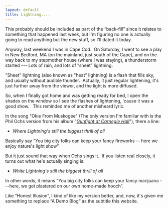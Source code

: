 ```yaml
---
layout: default
title: Lightning....
---
```

<p>This probably should be included as part of the “back-fill” since it relates to something that happened last week, but I'm figuring no one is actually going to read anything but the new stuff, so I'll dated it today.</p>
<p>Anyway, last weekend I was in Cape Cod.  On Saturday, I went to see a play in New Bedford, MA (on the mainland, just south of the Cape), and on the way back to my stepmother house (where I was staying), a thunderstorm started --- Lots of rain, and lots of “sheet” lightning.</p>
<p>"Sheet" lightning (also known as "heat" lightning) is a flash that fills sky, and usually without audible thunder.  Actually, it just regular lightening, it's just further away from the viewer, and the light is more diffused.</p>
<p>So, when I finally got home and was getting ready for bed, I open the shades on the window so I see the flashes of lightening, 'cause it was a good show.   This reminded me of another misheard lyric.</p>
<p>In the song "Okie From Muskogee" (The only version I'm familiar with is the Phil Ochs version from his album "<em><a href="http://www.amazon.com/exec/obidos/tg/detail/-/B000008J32/njtheatercom-20">Gunfight at Carnegie Hall</a></em>"), there a line:</p>
<ul>
<li><em>Where Lightning's still the biggest thrill of all</em></li></ul>
<p>Basically say “You big city folks can keep your fancy fireworks -- here we enjoy nature's light show”</p>
<p>But it just sound that way when Ochs sings it.  If you listen real closely, it turns out what he's actually singing is:</p>
<ul>
<li><em>White Lightning's still the biggest thrill of all</em></li></ul>
<p>In other words, it means “You big city folks can keep your fancy marijuana ---here, we get plastered on our own home-made hooch“.</p>
<p>Like “Honest Illusion“, I kind of like my version better, and, now, it's given me something to replace “A Demo Blog“ as the subtitle this website.</p>